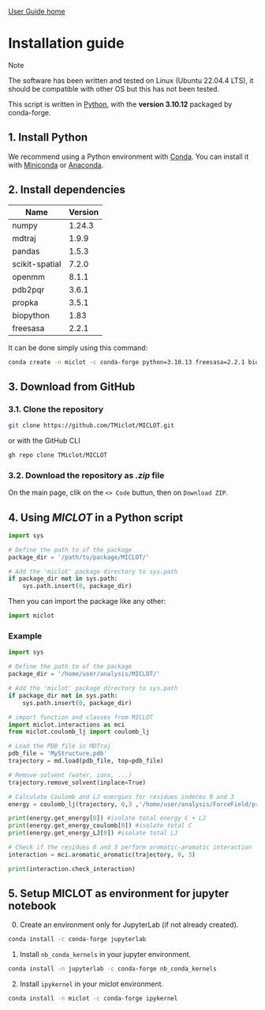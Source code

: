 [User Guide home](Manual.md)
# Installation guide

> [!NOTE]  
> The software has been written and tested on Linux (Ubuntu 22.04.4 LTS), it should be compatible with other OS but this has not been tested.

This script is written in [Python](https://www.python.org/), with the **version 3.10.12** packaged by conda-forge.

## 1. Install Python

We recommend using a Python environment with [Conda](https://docs.conda.io/projects/conda/en/stable/index.html). You can install it with [Miniconda](https://docs.conda.io/projects/miniconda/en/latest/) or [Anaconda](https://www.anaconda.com/download/).

## 2. Install dependencies

| Name           | Version |
| -------------- | ------- |
| numpy          | 1.24.3  |
| mdtraj         | 1.9.9   |
| pandas         | 1.5.3   |
| scikit-spatial | 7.2.0   |
| openmm         | 8.1.1   |
| pdb2pqr        | 3.6.1   |
| propka         | 3.5.1   |
| biopython      | 1.83    |
| freesasa       | 2.2.1   |

It can be done simply using this command:

```bash
conda create -n miclot -c conda-forge python=3.10.13 freesasa=2.2.1 biopython=1.83 propka=3.5.1 pdb2pqr=3.6.1 openmm=8.1.1 scikit-spatial=7.2.0 pandas=1.5.3 mdtraj=1.9.9 numpy=1.24.3
```



## 3. Download from GitHub

### 3.1. Clone the repository

```bash
git clone https://github.com/TMiclot/MICLOT.git
```

or with the GitHub CLI

```bash
gh repo clone TMiclot/MICLOT
```

### 3.2. Download the repository as *.zip* file

On the main page, clik on the `<> Code` buttun, then on `Download ZIP`.


## 4. Using *MICLOT* in a Python script

```python
import sys

# Define the path to of the package
package_dir = '/path/to/package/MICLOT/'

# Add the 'miclot' package directory to sys.path
if package_dir not in sys.path:
    sys.path.insert(0, package_dir)
```

Then you can import the package like any other:

```python
import miclot
```
    
### Example

```python
import sys

# Define the path to of the package
package_dir = '/home/user/analysis/MICLOT/'

# Add the 'miclot' package directory to sys.path
if package_dir not in sys.path:
    sys.path.insert(0, package_dir)

# import function and classes from MICLOT
import miclot.interactions as mci
from miclot.coulomb_lj import coulomb_lj

# Load the PDB file in MDTraj
pdb_file = 'MyStructure.pdb'
trajectory = md.load(pdb_file, top=pdb_file)

# Remove solvent (water, ions, ...)
trajectory.remove_solvent(inplace=True)

# Calculate Coulomb and LJ energies for residues indeces 0 and 3
energy = coulomb_lj(trajectory, 0,3 ,'/home/user/analysis/ForceField/protein.ff14SB.xml')

print(energy.get_energy[0]) #isolate total energy C + LJ
print(energy.get_energy_coulomb[0]) #isolate total C
print(energy.get_energy_LJ[0]) #isolate total LJ

# Check if the residues 0 and 3 perform aromatic-aromatic interaction
interaction = mci.aromatic_aromatic(trajectory, 0, 3)

print(interaction.check_interaction)
```

## 5. Setup MICLOT as environment for jupyter notebook

0. Create an environment only for JupyterLab (if not already created).

```bash
conda install -c conda-forge jupyterlab
```

1. Install `nb_conda_kernels` in your jupyter environment.

```bash
conda install -n jupyterlab -c conda-forge nb_conda_kernels
```

2. Install `ipykernel` in your miclot environment.

```bash
conda install -n miclot -c conda-forge ipykernel

```
